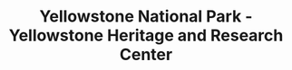 ---
layout: repo
title: "Yellowstone National Park - Yellowstone Heritage and Research Center"
id: 16448
permalink: repos/16448/
---